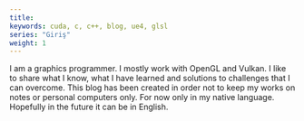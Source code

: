 ```yaml
---
title: 
keywords: cuda, c, c++, blog, ue4, glsl
series: "Giriş"
weight: 1
---
```


I am a graphics programmer. I mostly work with OpenGL and Vulkan. I like to share what I know, what I have learned and solutions to challenges that I can overcome. This blog has been created in order not to keep my works on notes or personal computers only. For now only in my native language. Hopefully in the future it can be in English.


